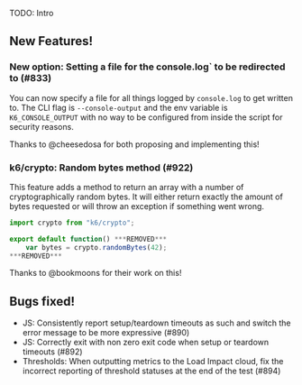 TODO: Intro

## New Features!

### New option: Setting a file for the console.log` to be redirected to (#833)

You can now specify a file for all things logged by `console.log` to get written to. The CLI flag is `--console-output` and the env variable is `K6_CONSOLE_OUTPUT` with no way to be configured from inside the script for security reasons.

Thanks to @cheesedosa for both proposing and implementing this!

### k6/crypto: Random bytes method (#922)
This feature adds a method to return an array with a number of cryptographically random bytes. It will either return exactly the amount of bytes requested or will throw an exception if something went wrong.

```js
import crypto from "k6/crypto";

export default function() ***REMOVED***
    var bytes = crypto.randomBytes(42);
***REMOVED***
```

Thanks to @bookmoons for their work on this!

## Bugs fixed!

* JS: Consistently report setup/teardown timeouts as such and switch the error message to be more
  expressive (#890)
* JS: Correctly exit with non zero exit code when setup or teardown timeouts (#892)
* Thresholds: When outputting metrics to the Load Impact cloud, fix the incorrect reporting of
  threshold statuses at the end of the test (#894)
